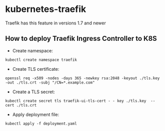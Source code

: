 # kubernetes-traefik
Traefik has this feature in versions 1.7 and newer

## How to deploy Traefik Ingress Controller to K8S

- Create namespace:
```
kubectl create namespace traefik
```

- Create TLS certificate:
```
openssl req -x509 -nodes -days 365 -newkey rsa:2048 -keyout ./tls.key -out ./tls.crt -subj "/CN=*.example.com"
```

- Create a TLS secret:
```
kubectl create secret tls traefik-ui-tls-cert - - key ./tls.key  --cert ./tls.crt
```

- Apply deployment file:
```
kubectl apply -f deployment.yaml
```
